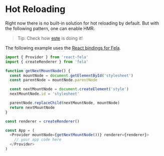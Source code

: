 # Hot Reloading

Right now there is no built-in solution for hot reloading by default.
But with the following pattern, one can enable HMR.

> Tip: Check how [este](https://github.com/este/este/blob/c7e1138e51be6a8c27ba534dc8ecd0c74a695a57/src/browser/app/Root.js#L13) is doing it!

The following example uses the [React bindings for Fela](https://github.com/rofrischmann/fela/tree/master/packages/react-fela).

```javascript
import { Provider } from 'react-fela'
import { createRenderer } from 'fela'

function getNextMountNode() {
  const mountNode = document.getElementById('stylesheet')
  const parentNode = mountNode.parentNode

  const nextMountNode = document.createElement('style')
  nextMountNode.id = 'stylesheet'

  parentNode.replaceChild(nextMountNode, mountNode)
  return nextMountNode
}

const renderer = createRenderer()

const App = (
  <Provider mountNode={getNextMountNode())} renderer={renderer}>
    // your app code here
  </Provider>
)
```
